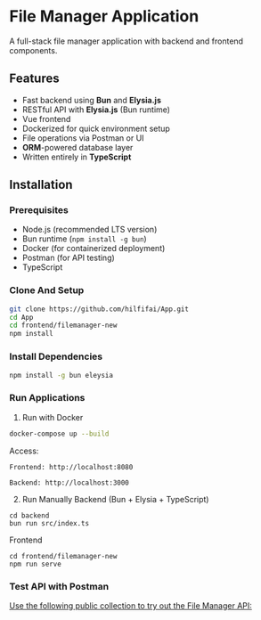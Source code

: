 # File Manager Application

A full-stack file manager application with backend and frontend components.
## Features
- Fast backend using **Bun** and **Elysia.js**
- RESTful API with **Elysia.js** (Bun runtime)
- Vue frontend 
- Dockerized for quick environment setup
- File operations via Postman or UI
- **ORM**-powered database layer
- Written entirely in **TypeScript**
## Installation

### Prerequisites
- Node.js (recommended LTS version)
- Bun runtime (`npm install -g bun`)
- Docker (for containerized deployment)
- Postman (for API testing)
- TypeScript

### Clone And Setup
```bash
git clone https://github.com/hilfifai/App.git
cd App
cd frontend/filemanager-new
npm install
```
### Install Dependencies
```bash
npm install -g bun eleysia

```
### Run Applications
1. Run with Docker 
```bash
docker-compose up --build
```
Access:

    Frontend: http://localhost:8080

    Backend: http://localhost:3000 

2.  Run Manually
Backend (Bun + Elysia + TypeScript)
```
cd backend
bun run src/index.ts
```
Frontend
```
cd frontend/filemanager-new
npm run serve
```
### Test API with Postman

[Use the following public collection to try out the File Manager API:
](https://www.postman.com/mission-engineer-45200594/workspace/file-manager/collection/39837259-ca4e5e3d-61e4-4608-848e-9f1d65aed90e?action=share&creator=39837259)
